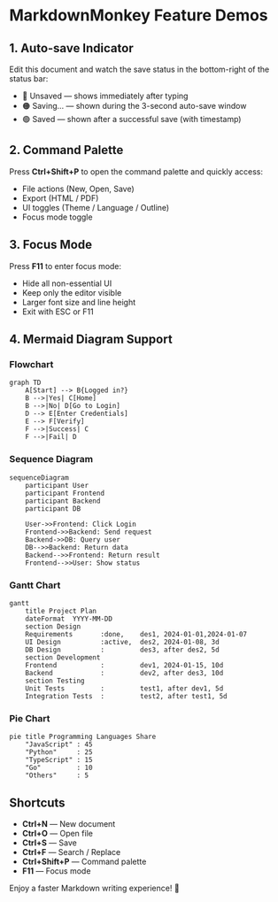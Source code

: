 # MarkdownMonkey Feature Demos

## 1. Auto-save Indicator
Edit this document and watch the save status in the bottom-right of the status bar:
- 🔴 Unsaved — shows immediately after typing
- 🟠 Saving... — shown during the 3-second auto-save window
- 🟢 Saved — shown after a successful save (with timestamp)

## 2. Command Palette
Press **Ctrl+Shift+P** to open the command palette and quickly access:
- File actions (New, Open, Save)
- Export (HTML / PDF)
- UI toggles (Theme / Language / Outline)
- Focus mode toggle

## 3. Focus Mode
Press **F11** to enter focus mode:
- Hide all non-essential UI
- Keep only the editor visible
- Larger font size and line height
- Exit with ESC or F11

## 4. Mermaid Diagram Support

### Flowchart
```mermaid
graph TD
    A[Start] --> B{Logged in?}
    B -->|Yes| C[Home]
    B -->|No| D[Go to Login]
    D --> E[Enter Credentials]
    E --> F[Verify]
    F -->|Success| C
    F -->|Fail| D
```

### Sequence Diagram
```mermaid
sequenceDiagram
    participant User
    participant Frontend
    participant Backend
    participant DB

    User->>Frontend: Click Login
    Frontend->>Backend: Send request
    Backend->>DB: Query user
    DB-->>Backend: Return data
    Backend-->>Frontend: Return result
    Frontend-->>User: Show status
```

### Gantt Chart
```mermaid
gantt
    title Project Plan
    dateFormat  YYYY-MM-DD
    section Design
    Requirements       :done,    des1, 2024-01-01,2024-01-07
    UI Design          :active,  des2, 2024-01-08, 3d
    DB Design          :         des3, after des2, 5d
    section Development
    Frontend           :         dev1, 2024-01-15, 10d
    Backend            :         dev2, after des3, 10d
    section Testing
    Unit Tests         :         test1, after dev1, 5d
    Integration Tests  :         test2, after test1, 5d
```

### Pie Chart
```mermaid
pie title Programming Languages Share
    "JavaScript" : 45
    "Python"     : 25
    "TypeScript" : 15
    "Go"         : 10
    "Others"     : 5
```

## Shortcuts
- **Ctrl+N** — New document
- **Ctrl+O** — Open file
- **Ctrl+S** — Save
- **Ctrl+F** — Search / Replace
- **Ctrl+Shift+P** — Command palette
- **F11** — Focus mode

Enjoy a faster Markdown writing experience! 🚀

